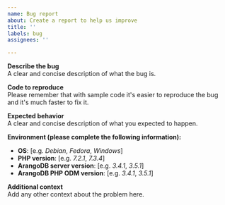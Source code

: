 ```yaml
---
name: Bug report
about: Create a report to help us improve
title: ''
labels: bug
assignees: ''

---
```


**Describe the bug**  
A clear and concise description of what the bug is.

**Code to reproduce**  
Please remember that with sample code it's easier to reproduce the bug and it's much faster to fix it.

**Expected behavior**  
A clear and concise description of what you expected to happen.

**Environment (please complete the following information):**  
 - **OS**: [e.g. _Debian_, _Fedora_, _Windows_]
 - **PHP version**: [e.g. _7.2.1_, _7.3.4_]
 - **ArangoDB server version**: [e.g. _3.4.1_, _3.5.1_]
 - **ArangoDB PHP ODM version**: [e.g. _3.4.1_, _3.5.1_]

**Additional context**  
Add any other context about the problem here.
